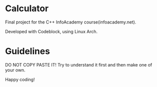 Calculator
==========

Final project for the C++ InfoAcademy course(infoacademy.net).

Developed with Codeblock, using Linux Arch.

Guidelines
==========

DO NOT COPY PASTE IT! Try to understand it first and then make one of your own.

Happy coding!
